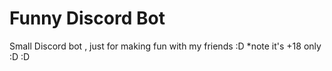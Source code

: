 # Funny Discord Bot
Small Discord bot , just for making fun with my friends :D 
*note it's +18 only :D :D 

